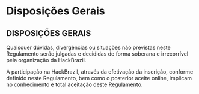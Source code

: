 # Disposições Gerais

## **DISPOSIÇÕES GERAIS**

Quaisquer dúvidas, divergências ou situações não previstas neste Regulamento serão julgadas e decididas de forma soberana e irrecorrível pela organização da HackBrazil.

A participação na HackBrazil, através da efetivação da inscrição, conforme definido neste Regulamento, bem como o posterior aceite online, implicam no conhecimento e total aceitação deste Regulamento.
